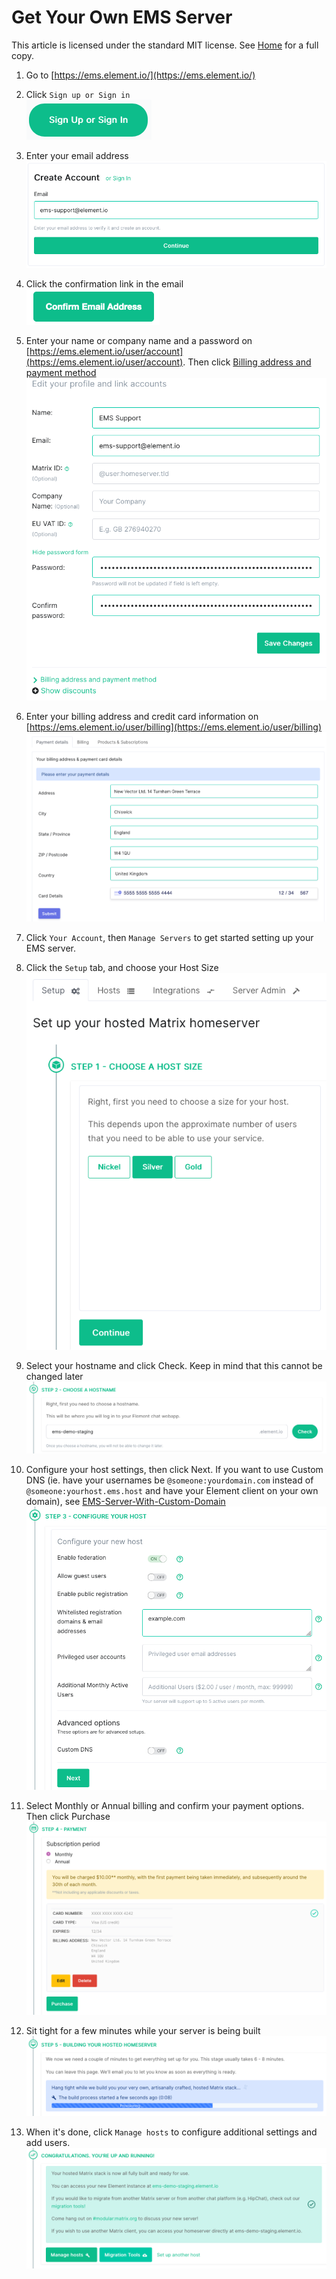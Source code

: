 # Get Your Own EMS Server

This article is licensed under the standard MIT license. See [Home](index.md) for a full copy.

1. Go to [https://ems.element.io/](https://ems.element.io/)

1. Click `Sign up or Sign in`   
![](images/Screen%20Shot%202020-07-30%20at%2012.57.04%20PM.png)

1. Enter your email address   
![](images/Screen%20Shot%202020-07-30%20at%2012.58.03%20PM.png)

1. Click the confirmation link in the email   
![](images/Screen%20Shot%202020-07-30%20at%2012.59.54%20PM.png)

1. Enter your name or company name and a password on [https://ems.element.io/user/account](https://ems.element.io/user/account). Then click [Billing address and payment method](https://ems.element.io/user/billing)   
![](images/Screen%20Shot%202020-07-30%20at%202.13.48%20PM.png)

1. Enter your billing address and credit card information on [https://ems.element.io/user/billing](https://ems.element.io/user/billing)   
![](images/Screen%20Shot%202020-07-30%20at%202.15.49%20PM.png)

1. Click `Your Account`, then `Manage Servers` to get started setting up your EMS server.

1. Click the `Setup` tab, and choose your Host Size    
![](images/Screen%20Shot%202020-07-30%20at%202.17.55%20PM.png)

1. Select your hostname and click Check. Keep in mind that this cannot be changed later    
![](images/Screen%20Shot%202020-07-30%20at%202.19.40%20PM.png)

1. Configure your host settings, then click Next. If you want to use Custom DNS (ie. have your usernames be `@someone:yourdomain.com` instead of `@someone:yourhost.ems.host` and have your Element client on your own domain), see [EMS-Server-With-Custom-Domain](EMS-Server-With-Custom-Domain.md)    
![](images/Screen%20Shot%202020-07-30%20at%202.20.45%20PM.png)

1. Select Monthly or Annual billing and confirm your payment options. Then click Purchase    
![](images/Screen%20Shot%202020-07-30%20at%202.21.47%20PM.png)

1. Sit tight for a few minutes while your server is being built    
![](images/Screen%20Shot%202020-07-30%20at%202.23.01%20PM.png)

1. When it's done, click `Manage hosts` to configure additional settings and add users.   
![](images/Screen%20Shot%202020-07-30%20at%202.25.37%20PM.png)
